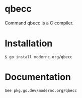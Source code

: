 # qbecc

Command qbecc is a C compiler.

# Installation

    $ go install modernc.org/qbecc

# Documentation

    See pkg.go.dev/modernc.org/qbecc
